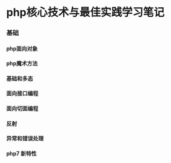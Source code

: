 # php核心技术与最佳实践学习笔记


### 基础
#### php面向对象
#### php魔术方法
#### 基础和多态
####  面向接口编程
####  面向切面编程
#### 反射
#### 异常和错误处理
####  php7 新特性


